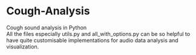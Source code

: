 # Cough-Analysis
Cough sound analysis in Python <br>
All the files especially utils.py and all_with_options.py can be so helpful to have quite customisable implementations for audio data analysis and visualization.

